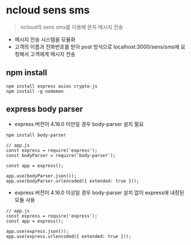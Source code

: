 # ncloud sens sms
> ncloud의 sens sms를 이용해 문자 메시지 전송
 - 메시지 전송 시스템을 모듈화
 - 고객의 이름과 전화번호를 받아 post 방식으로 localhost:3000/sens/sms에 요청해서 고객에게 메시지 전송

## npm install
```
npm install express axios crypto-js
npm install -g nodemon
```

## express body parser
 - express 버전이 4.16.0 미만일 경우 body-parser 설치 필요
```
npm install body-parser

// app.js
const express = require('express');
const bodyParser = require('body-parser');

const app = express();

app.use(bodyParser.json());
app.use(bodyParser.urlencoded({ extended: true }));
```

 - express 버전이 4.16.0 이상일 경우 body-parser 설치 없이 express에 내장된 모듈 사용
```
// app.js
const express = require('express');
const app = express();

app.use(express.json());
app.use(express.urlencoded({ extended: true }));
```